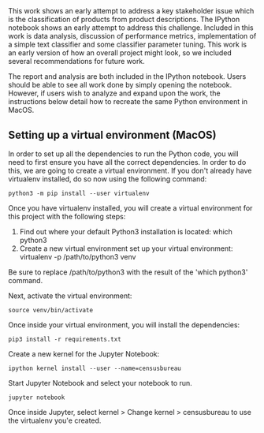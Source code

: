 ##

This work shows an early attempt to address a key stakeholder issue which is the classification of products from product descriptions. The IPython notebook shows an early attempt to address this challenge. Included in this work is data analysis, discussion of performance metrics, implementation of a simple text classifier and some classifier parameter tuning. This work is an early version of how an overall project might look, so we included several recommendations for future work.

The report and analysis are both included in the IPython notebook. Users should be able to see all work done by simply opening the notebook. However, if users wish to analyze and expand upon the work, the instructions below detail how to recreate the same Python environment in MacOS.

## Setting up a virtual environment (MacOS)

In order to set up all the dependencies to run the Python code, you will need to first ensure you have all the correct dependencies. In order to do this, we are going to create a virtual environment. If you don't already have virtualenv installed, do so now using the following command:

	python3 -m pip install --user virtualenv

Once you have virtualenv installed, you will create a virtual environment for this project with the following steps:

1. Find out where your default Python3 installation is located:
	which python3
2. Create a new virtual environment set up your virtual environment:
	virtualenv -p /path/to/python3 venv

Be sure to replace /path/to/python3 with the result of the 'which python3' command.

Next, activate the virtual environment:

	source venv/bin/activate
	
Once inside your virtual environment, you will install the dependencies:

	pip3 install -r requirements.txt
	
Create a new kernel for the Jupyter Notebook:

	ipython kernel install --user --name=censusbureau
	
Start Jupyter Notebook and select your notebook to run.

	jupyter notebook

Once inside Jupyter, select kernel > Change kernel > censusbureau to use the virtualenv you'e created.

	
	
	

